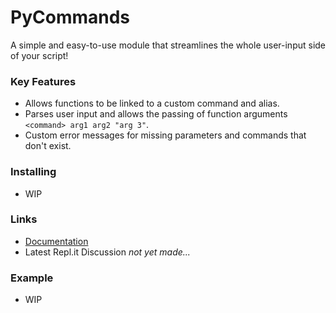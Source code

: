 # PyCommands
A simple and easy-to-use module that streamlines the whole user-input side of your script!

### Key Features
- Allows functions to be linked to a custom command and alias. 
- Parses user input and allows the passing of function arguments `<command> arg1 arg2 "arg 3"`.
- Custom error messages for missing parameters and commands that don't exist.

### Installing
- WIP

### Links
- [Documentation](https://pycommands.readthedocs.io/en/latest/)
- Latest Repl.it Discussion *not yet made...*

### Example
- WIP
